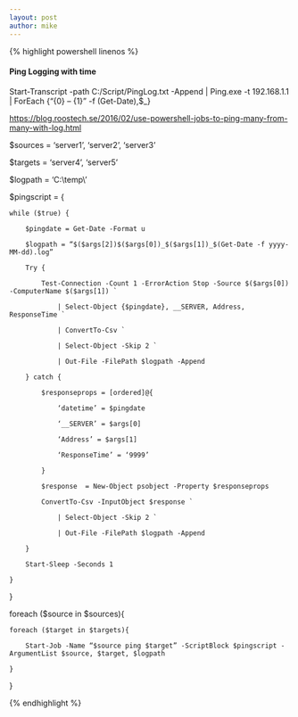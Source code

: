 ```yaml
---
layout: post
author: mike
---
```


{% highlight powershell linenos %}
#### Ping Logging with time

Start-Transcript -path C:/Script/PingLog.txt -Append | Ping.exe -t 192.168.1.1 | ForEach {“{0} – {1}” -f (Get-Date),$_}

https://blog.roostech.se/2016/02/use-powershell-jobs-to-ping-many-from-many-with-log.html

$sources = ‘server1’, ‘server2’, ‘server3’

$targets = ‘server4’, ‘server5’

$logpath = ‘C:\temp\’

$pingscript = { 

    while ($true) {

        $pingdate = Get-Date -Format u

        $logpath = “$($args[2])$($args[0])_$($args[1])_$(Get-Date -f yyyy-MM-dd).log”

        Try {

            Test-Connection -Count 1 -ErrorAction Stop -Source $($args[0]) -ComputerName $($args[1]) `

                | Select-Object {$pingdate}, __SERVER, Address, ResponseTime `

                | ConvertTo-Csv `

                | Select-Object -Skip 2 `

                | Out-File -FilePath $logpath -Append

        } catch {

            $responseprops = [ordered]@{

                ‘datetime’ = $pingdate

                ‘__SERVER’ = $args[0]

                ‘Address’ = $args[1]

                ‘ResponseTime’ = ‘9999’

            }

            $response  = New-Object psobject -Property $responseprops

            ConvertTo-Csv -InputObject $response `

                | Select-Object -Skip 2 `

                | Out-File -FilePath $logpath -Append

        }

        Start-Sleep -Seconds 1

    } 

}

foreach ($source in $sources){

    foreach ($target in $targets){

        Start-Job -Name “$source ping $target” -ScriptBlock $pingscript -ArgumentList $source, $target, $logpath

    }

}

{% endhighlight %}
